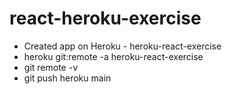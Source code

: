 # react-heroku-exercise
- Created app on Heroku - heroku-react-exercise
- heroku git:remote -a heroku-react-exercise
- git remote -v
- git push heroku main